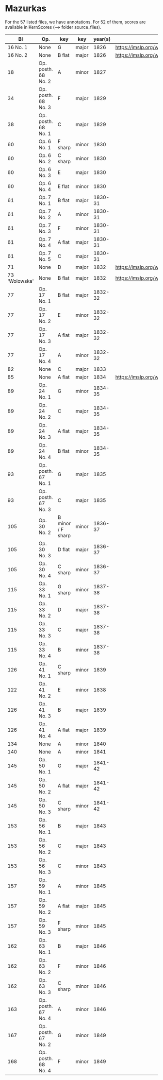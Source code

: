 # Mazurkas

For the 57 listed files, we have annotations. For 52 of them, scores are available in KernScores (--> folder source_files).

| BI            | Op.                 | key               | key   | year(s) | IMSLP                                               |
|---------------|---------------------|-------------------|-------|---------|-----------------------------------------------------|
| 16 No. 1      | None                | G                 | major | 1826    | https://imslp.org/wiki/Special:ReverseLookup/136263 |
| 16 No. 2      | None                | B flat            | major | 1826    | https://imslp.org/wiki/Special:ReverseLookup/136264 |
| 18            | Op. posth. 68 No. 2 | A                 | minor | 1827    |                                                     |
| 34            | Op. posth. 68 No. 3 | F                 | major | 1829    |                                                     |
| 38            | Op. posth. 68 No. 1 | C                 | major | 1829    |                                                     |
| 60            | Op. 6 No. 1         | F sharp           | minor | 1830    |                                                     |
| 60            | Op. 6 No. 2         | C sharp           | minor | 1830    |                                                     |
| 60            | Op. 6 No. 3         | E                 | major | 1830    |                                                     |
| 60            | Op. 6 No. 4         | E flat            | minor | 1830    |                                                     |
| 61            | Op. 7 No. 1         | B flat            | major | 1830-31 |                                                     |
| 61            | Op. 7 No. 2         | A                 | minor | 1830-31 |                                                     |
| 61            | Op. 7 No. 3         | F                 | minor | 1830-31 |                                                     |
| 61            | Op. 7 No. 4         | A flat            | major | 1830-31 |                                                     |
| 61            | Op. 7 No. 5         | C                 | major | 1830-31 |                                                     |
| 71            | None                | D                 | major | 1832    | https://imslp.org/wiki/Special:ReverseLookup/97082  |
| 73 'Wolowska' | None                | B flat            | major | 1832    | https://imslp.org/wiki/Special:ReverseLookup/97084  |
| 77            | Op. 17 No. 1        | B flat            | major | 1832-32 |                                                     |
| 77            | Op. 17 No. 2        | E                 | minor | 1832-32 |                                                     |
| 77            | Op. 17 No. 3        | A flat            | major | 1832-32 |                                                     |
| 77            | Op. 17 No. 4        | A                 | minor | 1832-32 |                                                     |
| 82            | None                | C                 | major | 1833    |                                                     |
| 85            | None                | A flat            | major | 1834    | https://imslp.org/wiki/Special:ReverseLookup/97088  |
| 89            | Op. 24 No. 1        | G                 | minor | 1834-35 |                                                     |
| 89            | Op. 24 No. 2        | C                 | major | 1834-35 |                                                     |
| 89            | Op. 24 No. 3        | A flat            | major | 1834-35 |                                                     |
| 89            | Op. 24 No. 4        | B flat            | minor | 1834-35 |                                                     |
| 93            | Op. posth. 67 No. 1 | G                 | major | 1835    |                                                     |
| 93            | Op. posth. 67 No. 3 | C                 | major | 1835    |                                                     |
| 105           | Op. 30 No. 2        | B minor / F sharp | minor | 1836-37 |                                                     |
| 105           | Op. 30 No. 3        | D flat            | major | 1836-37 |                                                     |
| 105           | Op. 30 No. 4        | C sharp           | minor | 1836-37 |                                                     |
| 115           | Op. 33 No. 1        | G sharp           | minor | 1837-38 |                                                     |
| 115           | Op. 33 No. 2        | D                 | major | 1837-38 |                                                     |
| 115           | Op. 33 No. 3        | C                 | major | 1837-38 |                                                     |
| 115           | Op. 33 No. 4        | B                 | minor | 1837-38 |                                                     |
| 126           | Op. 41 No. 1        | C sharp           | minor | 1839    |                                                     |
| 122           | Op. 41 No. 2        | E                 | minor | 1838    |                                                     |
| 126           | Op. 41 No. 3        | B                 | major | 1839    |                                                     |
| 126           | Op. 41 No. 4        | A flat            | major | 1839    |                                                     |
| 134           | None                | A                 | minor | 1840    |                                                     |
| 140           | None                | A                 | minor | 1841    |                                                     |
| 145           | Op. 50 No. 1        | G                 | major | 1841-42 |                                                     |
| 145           | Op. 50 No. 2        | A flat            | major | 1841-42 |                                                     |
| 145           | Op. 50 No. 3        | C sharp           | minor | 1841-42 |                                                     |
| 153           | Op. 56 No. 1        | B                 | major | 1843    |                                                     |
| 153           | Op. 56 No. 2        | C                 | major | 1843    |                                                     |
| 153           | Op. 56 No. 3        | C                 | minor | 1843    |                                                     |
| 157           | Op. 59 No. 1        | A                 | minor | 1845    |                                                     |
| 157           | Op. 59 No. 2        | A flat            | major | 1845    |                                                     |
| 157           | Op. 59 No. 3        | F sharp           | minor | 1845    |                                                     |
| 162           | Op. 63 No. 1        | B                 | major | 1846    |                                                     |
| 162           | Op. 63 No. 2        | F                 | minor | 1846    |                                                     |
| 162           | Op. 63 No. 3        | C sharp           | minor | 1846    |                                                     |
| 163           | Op. posth. 67 No. 4 | A                 | minor | 1846    |                                                     |
| 167           | Op. posth. 67 No. 2 | G                 | minor | 1849    |                                                     |
| 168           | Op. posth. 68 No. 4 | F                 | minor | 1849    |                                                     |

